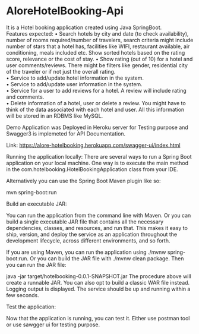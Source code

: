 # AloreHotelBooking-Api
It is a Hotel booking application created using Java SpringBoot.  
Features​ ​expected:
• Search hotels by city and date (to check availability), number of rooms required/number of travelers, search criteria might include number of stars  that a hotel has, facilities like WIFI, restaurant available, air conditioning, meals included etc. 
Show sorted hotels based on the rating score, relevance  or the cost of stay. • Show rating (out of 10) for a hotel and user comments/reviews. 
There might be filters like gender, residential city of the traveler or if not just the  overall rating.  
• Service to add/update hotel information in the system.  
• Service to add/update user information in the system.  
• Service for a user to add reviews for a hotel. A review will include rating and comments.  
• Delete information of a hotel, user or delete a review. You might have to think of the data associated with each hotel and user. 
All this information will be stored in an RDBMS like MySQL.

Demo Application was Deployed in Heroku server for Testing purpose and Swagger3 is implemeted for API Documentation.

Link: https://alore-hotelbooking.herokuapp.com/swagger-ui/index.html

Running the application locally:
There are several ways to run a Spring Boot application on your local machine. One way is to execute the main method in the com.hotelbooking.HotelBookingApplication class from your IDE.

Alternatively you can use the Spring Boot Maven plugin like so:

mvn spring-boot:run

Build an executable JAR:

You can run the application from the command line with Maven. Or you can build a single executable JAR file that contains all the necessary dependencies, classes, and resources, and run that. This makes it easy to ship, version, and deploy the service as an application throughout the development lifecycle, across different environments, and so forth.

If you are using Maven, you can run the application using ./mvnw spring-boot:run. Or you can build the JAR file with ./mvnw clean package. Then you can run the JAR file:

java -jar target/hotelbooking-0.0.1-SNAPSHOT.jar The procedure above will create a runnable JAR. You can also opt to build a classic WAR file instead. Logging output is displayed. The service should be up and running within a few seconds.

Test the application:

Now that the application is running, you can test it.
Either use postman tool or use sawgger ui for testing purpose.
